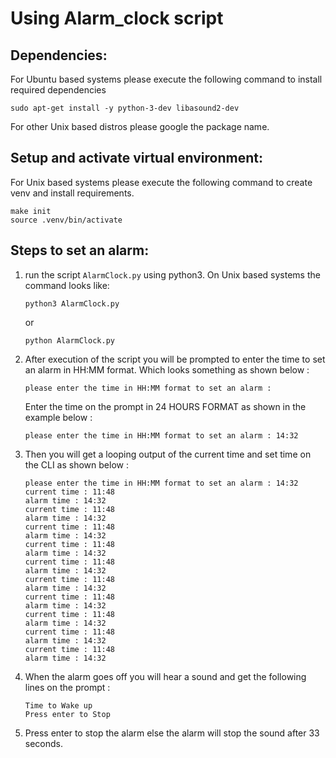 # Using Alarm_clock script

## Dependencies: 
For Ubuntu based systems please execute the following command to install required dependencies
```
sudo apt-get install -y python-3-dev libasound2-dev
```
For other Unix based distros please google the package name.

## Setup and activate virtual environment:
For Unix based systems please execute the following command to create venv and install requirements.
```
make init
source .venv/bin/activate
```

## Steps to set an alarm:
1. run the script `AlarmClock.py` using python3.
    On Unix based systems the command looks like:
    ```
    python3 AlarmClock.py
    ``` 
    or
    ```
    python AlarmClock.py
    ```
2. After execution of the script you will be prompted to enter the time to
    set an alarm in HH:MM format. Which looks something as shown below :

    ```
    please enter the time in HH:MM format to set an alarm : 
    ```
    Enter the time on the prompt in 24 HOURS FORMAT as shown in the example below :
    ```
    please enter the time in HH:MM format to set an alarm : 14:32
    ```

3. Then you will get a looping output of the current time and set time on   the CLI as shown below :
    ```
    please enter the time in HH:MM format to set an alarm : 14:32
    current time : 11:48
    alarm time : 14:32
    current time : 11:48
    alarm time : 14:32
    current time : 11:48
    alarm time : 14:32
    current time : 11:48
    alarm time : 14:32
    current time : 11:48
    alarm time : 14:32
    current time : 11:48
    alarm time : 14:32
    current time : 11:48
    alarm time : 14:32
    current time : 11:48
    alarm time : 14:32
    current time : 11:48
    alarm time : 14:32
    current time : 11:48
    alarm time : 14:32
    ```
4. When the alarm goes off you will hear a sound and get the following lines on the prompt :
    ```
    Time to Wake up
    Press enter to Stop
    ```
5. Press enter to stop the alarm else the alarm will stop the sound after 33 seconds.
